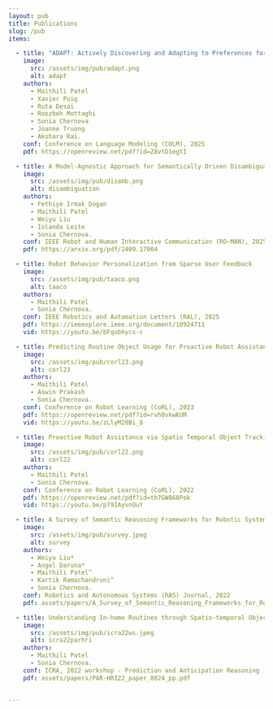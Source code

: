 ```yaml
---
layout: pub
title: Publications
slug: /pub
items:

  - title: "ADAPT: Actively Discovering and Adapting to Preferences for any Task"
    image:
      src: /assets/img/pub/adapt.png
      alt: adapt
    authors:
      - Maithili Patel
      - Xavier Puig
      - Ruta Desai
      - Roozbeh Mottaghi
      - Sonia Chernova
      - Joanne Truong
      - Akshara Rai.
    conf: Conference on Language Modeling (COLM), 2025
    pdf: https://openreview.net/pdf?id=Z8vtD1egtI

  - title: A Model-Agnostic Approach for Semantically Driven Disambiguation in Human-Robot Interaction 
    image:
      src: /assets/img/pub/disamb.png
      alt: disambiguation
    authors:
      - Fethiye Irmak Dogan
      - Maithili Patel
      - Weiyu Liu
      - Iolanda Leite
      - Sonia Chernova.
    conf: IEEE Robot and Human Interactive Communication (RO-MAN), 2025
    pdf: https://arxiv.org/pdf/2409.17004

  - title: Robot Behavior Personalization from Sparse User Feedback
    image:
      src: /assets/img/pub/taaco.png
      alt: taaco
    authors:
      - Maithili Patel
      - Sonia Chernova. 
    conf: IEEE Robotics and Automation Letters (RAL), 2025
    pdf: https://ieeexplore.ieee.org/document/10924711
    vid: https://youtu.be/bFqubhycs-c

  - title: Predicting Routine Object Usage for Proactive Robot Assistance
    image:
      src: /assets/img/pub/corl23.png
      alt: corl23
    authors: 
      - Maithili Patel
      - Aswin Prakash
      - Sonia Chernova. 
    conf: Conference on Robot Learning (CoRL), 2023
    pdf: https://openreview.net/pdf?id=rvh0vkwKUM
    vid: https://youtu.be/zLlyM20Bi_8

  - title: Proactive Robot Assistance via Spatio Temporal Object Tracking
    image:
      src: /assets/img/pub/corl22.png
      alt: corl22
    authors: 
      - Maithili Patel
      - Sonia Chernova. 
    conf: Conference on Robot Learning (CoRL), 2022
    pdf: https://openreview.net/pdf?id=th7GW868Pok
    vid: https://youtu.be/p79IAyvnOuY

  - title: A Survey of Semantic Reasoning Frameworks for Robotic Systems
    image:
      src: /assets/img/pub/survey.jpeg
      alt: survey
    authors: 
      - Weiyu Liu*
      - Angel Daruna*
      - Maithili Patel^
      - Kartik Ramachandruni^
      - Sonia Chernova. 
    conf: Robotics and Autonomous Systems (RAS) Journal, 2022
    pdf: assets/papers/A_Survey_of_Semantic_Reasoning_Frameworks_for_Robotic_Systems.pdf

  - title: Understanding In-home Routines through Spatio-temporal Object Tracking for Proactive Assistance
    image:
      src: /assets/img/pub/icra22ws.jpeg
      alt: icra22parhri
    authors: 
      - Maithili Patel
      - Sonia Chernova. 
    conf: ICRA, 2022 workshop - Prediction and Anticipation Reasoning in Human Robot Interaction 
    pdf: assets/papers/PAR-HRI22_paper_8824_pp.pdf


---
```

<br />
<br />
